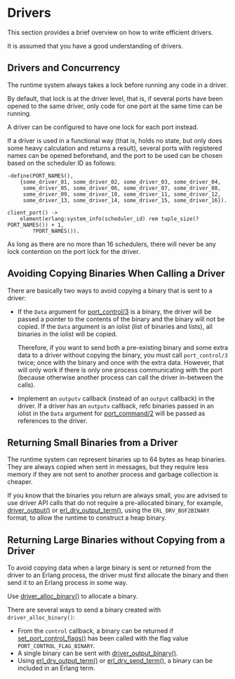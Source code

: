 # Drivers

This section provides a brief overview on how to write efficient drivers.

It is assumed that you have a good understanding of drivers.

## Drivers and Concurrency

The runtime system always takes a lock before running any code in a driver.

By default, that lock is at the driver level, that is, if several ports have been opened to the same driver, only code for one port at the same time can be running.

A driver can be configured to have one lock for each port instead.

If a driver is used in a functional way (that is, holds no state, but only does some heavy calculation and returns a result), several ports with registered names can be opened beforehand, and the port to be used can be chosen based on the scheduler ID as follows:

```text
-define(PORT_NAMES(),
	{some_driver_01, some_driver_02, some_driver_03, some_driver_04,
	 some_driver_05, some_driver_06, some_driver_07, some_driver_08,
	 some_driver_09, some_driver_10, some_driver_11, some_driver_12,
	 some_driver_13, some_driver_14, some_driver_15, some_driver_16}).

client_port() ->
    element(erlang:system_info(scheduler_id) rem tuple_size(?PORT_NAMES()) + 1,
	    ?PORT_NAMES()).
```

As long as there are no more than 16 schedulers, there will never be any lock contention on the port lock for the driver.

## Avoiding Copying Binaries When Calling a Driver

There are basically two ways to avoid copying a binary that is sent to a driver:

* If the `Data` argument for [port_control/3](`erlang:port_control/3`) is a binary, the driver will be passed a pointer to the contents of the binary and the binary will not be copied. If the `Data` argument is an iolist (list of binaries and lists), all binaries in the iolist will be copied.

  Therefore, if you want to send both a pre-existing binary and some extra data to a driver without copying the binary, you must call `port_control/3` twice; once with the binary and once with the extra data. However, that will only work if there is only one process communicating with the port (because otherwise another process can call the driver in-between the calls).
* Implement an `outputv` callback (instead of an `output` callback) in the driver. If a driver has an `outputv` callback, refc binaries passed in an iolist in the `Data` argument for [port_command/2](`erlang:port_command/2`) will be passed as references to the driver.

## Returning Small Binaries from a Driver

The runtime system can represent binaries up to 64 bytes as heap binaries. They are always copied when sent in messages, but they require less memory if they are not sent to another process and garbage collection is cheaper.

If you know that the binaries you return are always small, you are advised to use driver API calls that do not require a pre-allocated binary, for example, [driver_output()](`p:erts:erl_driver.md#driver_output`) or [erl_drv_output_term()](`p:erts:erl_driver.md#erl_drv_output_term`), using the `ERL_DRV_BUF2BINARY` format, to allow the runtime to construct a heap binary.

## Returning Large Binaries without Copying from a Driver

To avoid copying data when a large binary is sent or returned from the driver to an Erlang process, the driver must first allocate the binary and then send it to an Erlang process in some way.

Use [driver_alloc_binary()](`p:erts:erl_driver.md#driver_alloc_binary`) to allocate a binary.

There are several ways to send a binary created with `driver_alloc_binary()`:

* From the `control` callback, a binary can be returned if [set_port_control_flags()](`p:erts:erl_driver.md#set_port_control_flags`) has been called with the flag value `PORT_CONTROL_FLAG_BINARY`.
* A single binary can be sent with [driver_output_binary()](`p:erts:erl_driver.md#driver_output_binary`).
* Using [erl_drv_output_term()](`p:erts:erl_driver.md#erl_drv_output_term`) or [erl_drv_send_term()](`p:erts:erl_driver.md#erl_drv_send_term`), a binary can be included in an Erlang term.
